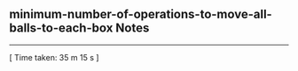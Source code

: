 <h2>minimum-number-of-operations-to-move-all-balls-to-each-box Notes</h2><hr>[ Time taken: 35 m 15 s ]